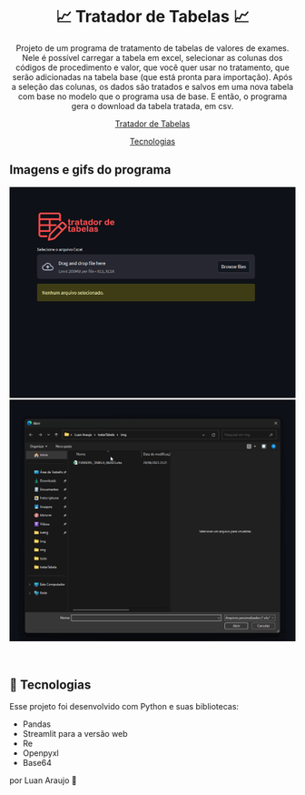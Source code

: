 <h1 align="center"> 📈 Tratador de Tabelas 📈 </h1>

<p align="center">
Projeto de um programa de tratamento de tabelas de valores de exames. Nele é possível carregar a tabela em excel, selecionar as colunas dos códigos de procedimento e valor, que você quer usar no tratamento, que serão adicionadas na tabela base (que está pronta para importação). Após a seleção das colunas, os dados são tratados e salvos em uma nova tabela com base no modelo que o programa usa de base. E então, o programa gera o download da tabela tratada, em csv.<br/>

<p align="center">
<a  href="https://tratatabela.streamlit.app/">Tratador de Tabelas</a>
</p>

<p align="center">
  <a href="#-tecnologias">Tecnologias</a>
</p>

## Imagens e gifs do programa

<p align="center">
  <img alt="Web" src="img/programa.png">
  <img alt="Programa" src="img/tabela.gif">  
</p>

<br>

## 🚀 Tecnologias

Esse projeto foi desenvolvido com Python e suas bibliotecas:

- Pandas
- Streamlit para a versão web
- Re
- Openpyxl
- Base64

por Luan Araujo :wave:
